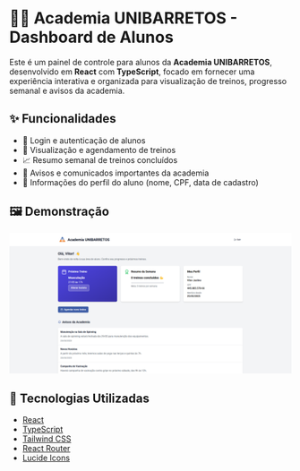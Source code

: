 # 🏋️‍♂️ Academia UNIBARRETOS - Dashboard de Alunos

Este é um painel de controle para alunos da **Academia UNIBARRETOS**, desenvolvido em **React** com **TypeScript**, focado em fornecer uma experiência interativa e organizada para visualização de treinos, progresso semanal e avisos da academia.

## ✨ Funcionalidades

- 👤 Login e autenticação de alunos
- 📅 Visualização e agendamento de treinos
- 📈 Resumo semanal de treinos concluídos
- 🔔 Avisos e comunicados importantes da academia
- 🧾 Informações do perfil do aluno (nome, CPF, data de cadastro)

## 🖼️ Demonstração

![Dashboard da Academia](project/images/academia-app.png)


## 🚀 Tecnologias Utilizadas

- [React](https://reactjs.org/)
- [TypeScript](https://www.typescriptlang.org/)
- [Tailwind CSS](https://tailwindcss.com/)
- [React Router](https://reactrouter.com/)
- [Lucide Icons](https://lucide.dev/)
